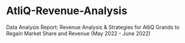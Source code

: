 # AtliQ-Revenue-Analysis
Data Analysis Report: Revenue Analysis &amp; Strategies for AtliQ Grands to Regain Market Share and Revenue (May 2022 - June 2022)
